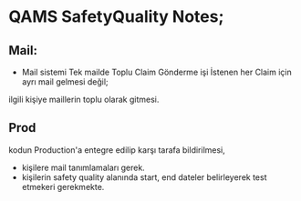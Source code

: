# QAMS SafetyQuality Notes;

## Mail:
- Mail sistemi Tek mailde Toplu Claim Gönderme işi
İstenen her Claim için ayrı mail gelmesi değil; 

ilgili kişiye maillerin toplu olarak gitmesi.

## Prod
kodun Production'a entegre edilip karşı tarafa bildirilmesi,
- kişilere mail tanımlamaları gerek.
- kişilerin safety quality alanında start, end dateler belirleyerek test etmekeri gerekmekte.

